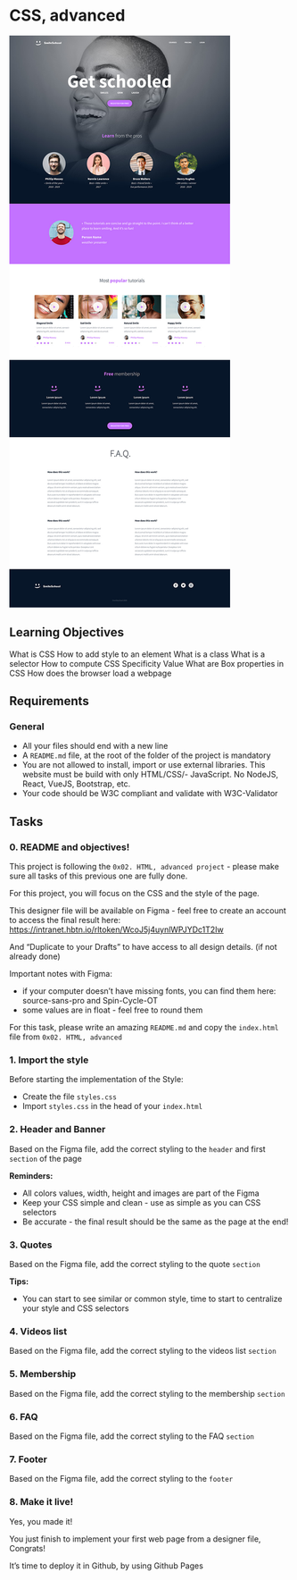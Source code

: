 # CSS, advanced

![cover](/images/imgcover.jpeg)

## Learning Objectives

What is CSS
How to add style to an element
What is a class
What is a selector
How to compute CSS Specificity Value
What are Box properties in CSS
How does the browser load a webpage

## Requirements

### General

- All your files should end with a new line
- A ```README.md``` file, at the root of the folder of the project is mandatory
- You are not allowed to install, import or use external libraries. This website must be build with only HTML/CSS/- JavaScript. No NodeJS, React, VueJS, Bootstrap, etc.
- Your code should be W3C compliant and validate with W3C-Validator

## Tasks

### 0. README and objectives!

This project is following the ```0x02. HTML, advanced project``` - please make sure all tasks of this previous one are fully done.

For this project, you will focus on the CSS and the style of the page.

This designer file will be available on Figma - feel free to create an account to access the final result here:
https://intranet.hbtn.io/rltoken/WcoJ5j4uynlWPJYDc1T2Iw

And “Duplicate to your Drafts” to have access to all design details. (if not already done)

Important notes with Figma:

- if your computer doesn’t have missing fonts, you can find them here: source-sans-pro and Spin-Cycle-OT
- some values are in float - feel free to round them

For this task, please write an amazing ```README.md``` and copy the ```index.html``` file from ```0x02. HTML, advanced```

### 1. Import the style

Before starting the implementation of the Style:

- Create the file ```styles.css```
- Import ```styles.css``` in the head of your ```index.html```

### 2. Header and Banner

Based on the Figma file, add the correct styling to the ```header``` and first ```section``` of the page

**Reminders:**

- All colors values, width, height and images are part of the Figma
- Keep your CSS simple and clean - use as simple as you can CSS selectors
- Be accurate - the final result should be the same as the page at the end!

### 3. Quotes

Based on the Figma file, add the correct styling to the quote ```section```

**Tips:**

- You can start to see similar or common style, time to start to centralize your style and CSS selectors

### 4. Videos list

Based on the Figma file, add the correct styling to the videos list ```section```

### 5. Membership

Based on the Figma file, add the correct styling to the membership ```section```

### 6. FAQ

Based on the Figma file, add the correct styling to the FAQ ```section```

### 7. Footer

Based on the Figma file, add the correct styling to the ```footer```

### 8. Make it live!

Yes, you made it!

You just finish to implement your first web page from a designer file, Congrats!

It’s time to deploy it in Github, by using Github Pages